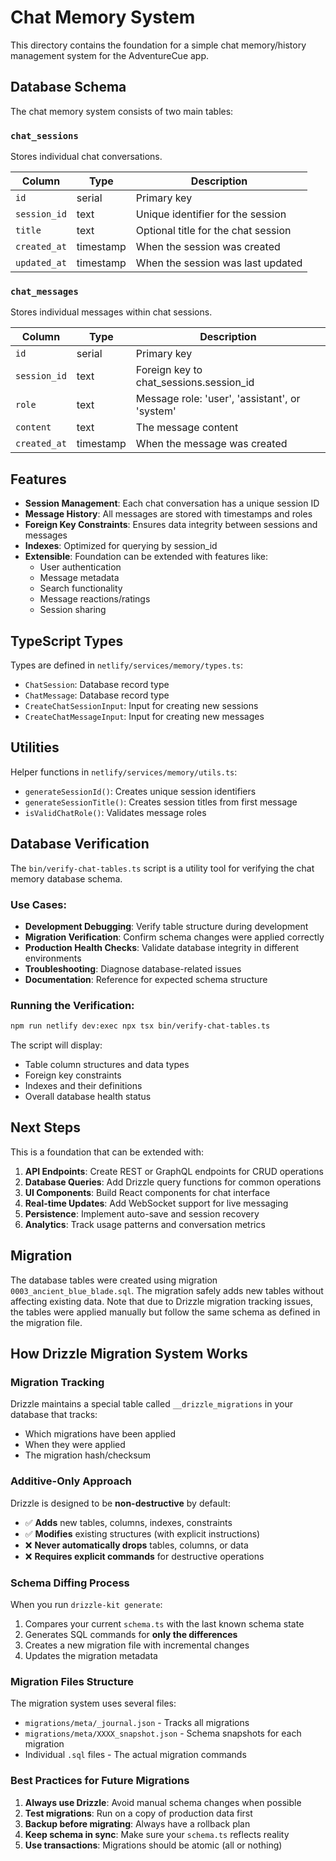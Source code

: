 # Chat Memory System

This directory contains the foundation for a simple chat memory/history management system for the AdventureCue app.

## Database Schema

The chat memory system consists of two main tables:

### `chat_sessions`

Stores individual chat conversations.

| Column       | Type      | Description                         |
| ------------ | --------- | ----------------------------------- |
| `id`         | serial    | Primary key                         |
| `session_id` | text      | Unique identifier for the session   |
| `title`      | text      | Optional title for the chat session |
| `created_at` | timestamp | When the session was created        |
| `updated_at` | timestamp | When the session was last updated   |

### `chat_messages`

Stores individual messages within chat sessions.

| Column       | Type      | Description                                    |
| ------------ | --------- | ---------------------------------------------- |
| `id`         | serial    | Primary key                                    |
| `session_id` | text      | Foreign key to chat_sessions.session_id        |
| `role`       | text      | Message role: 'user', 'assistant', or 'system' |
| `content`    | text      | The message content                            |
| `created_at` | timestamp | When the message was created                   |

## Features

- **Session Management**: Each chat conversation has a unique session ID
- **Message History**: All messages are stored with timestamps and roles
- **Foreign Key Constraints**: Ensures data integrity between sessions and messages
- **Indexes**: Optimized for querying by session_id
- **Extensible**: Foundation can be extended with features like:
  - User authentication
  - Message metadata
  - Search functionality
  - Message reactions/ratings
  - Session sharing

## TypeScript Types

Types are defined in `netlify/services/memory/types.ts`:

- `ChatSession`: Database record type
- `ChatMessage`: Database record type
- `CreateChatSessionInput`: Input for creating new sessions
- `CreateChatMessageInput`: Input for creating new messages

## Utilities

Helper functions in `netlify/services/memory/utils.ts`:

- `generateSessionId()`: Creates unique session identifiers
- `generateSessionTitle()`: Creates session titles from first message
- `isValidChatRole()`: Validates message roles

## Database Verification

The `bin/verify-chat-tables.ts` script is a utility tool for verifying the chat memory database schema.

### Use Cases:

- **Development Debugging**: Verify table structure during development
- **Migration Verification**: Confirm schema changes were applied correctly
- **Production Health Checks**: Validate database integrity in different environments
- **Troubleshooting**: Diagnose database-related issues
- **Documentation**: Reference for expected schema structure

### Running the Verification:

```bash
npm run netlify dev:exec npx tsx bin/verify-chat-tables.ts
```

The script will display:

- Table column structures and data types
- Foreign key constraints
- Indexes and their definitions
- Overall database health status

## Next Steps

This is a foundation that can be extended with:

1. **API Endpoints**: Create REST or GraphQL endpoints for CRUD operations
2. **Database Queries**: Add Drizzle query functions for common operations
3. **UI Components**: Build React components for chat interface
4. **Real-time Updates**: Add WebSocket support for live messaging
5. **Persistence**: Implement auto-save and session recovery
6. **Analytics**: Track usage patterns and conversation metrics

## Migration

The database tables were created using migration `0003_ancient_blue_blade.sql`. The migration safely adds new tables without affecting existing data. Note that due to Drizzle migration tracking issues, the tables were applied manually but follow the same schema as defined in the migration file.

## How Drizzle Migration System Works

### Migration Tracking

Drizzle maintains a special table called `__drizzle_migrations` in your database that tracks:

- Which migrations have been applied
- When they were applied
- The migration hash/checksum

### Additive-Only Approach

Drizzle is designed to be **non-destructive** by default:

- ✅ **Adds** new tables, columns, indexes, constraints
- ✅ **Modifies** existing structures (with explicit instructions)
- ❌ **Never automatically drops** tables, columns, or data
- ❌ **Requires explicit commands** for destructive operations

### Schema Diffing Process

When you run `drizzle-kit generate`:

1. Compares your current `schema.ts` with the last known schema state
2. Generates SQL commands for **only the differences**
3. Creates a new migration file with incremental changes
4. Updates the migration metadata

### Migration Files Structure

The migration system uses several files:

- `migrations/meta/_journal.json` - Tracks all migrations
- `migrations/meta/XXXX_snapshot.json` - Schema snapshots for each migration
- Individual `.sql` files - The actual migration commands

### Best Practices for Future Migrations

1. **Always use Drizzle**: Avoid manual schema changes when possible
2. **Test migrations**: Run on a copy of production data first
3. **Backup before migrating**: Always have a rollback plan
4. **Keep schema in sync**: Make sure your `schema.ts` reflects reality
5. **Use transactions**: Migrations should be atomic (all or nothing)
